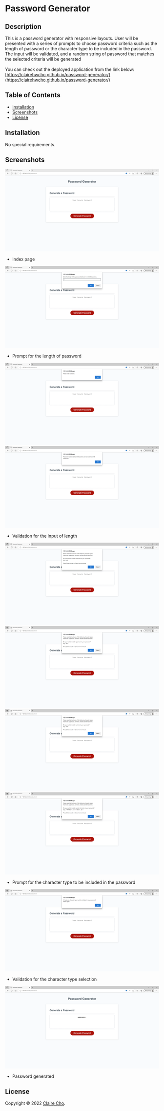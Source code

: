 <!-- omit in toc -->
# Password Generator

<!-- omit in toc -->
## Description

This is a password generator with responsive layouts.
User will be presented with a series of prompts to choose password criteria such as the length of password or the character type to be included in the password. The input will be validated, and a random string of password that matches the selected criteria will be generated
<br>
<br>
You can check out the deployed application from the link below:
<br>
[https://clairehwcho.github.io/password-generator/](https://clairehwcho.github.io/password-generator/)

<!-- omit in toc -->
## Table of Contents
- [Installation](#installation)
- [Screenshots](#screenshots)
- [License](#license)

## Installation

No special requirements.

## Screenshots

![index page screenshot](./assets/images/screenshot_index.png)
- Index page

![prompt for length screenshot](./assets/images/screenshot_length.png)
- Prompt for the length of password

![length validation screenshot](./assets/images/screenshot_lengthValidation_01.png)
![length validation screenshot](./assets/images/screenshot_lengthValidation_02.png)
- Validation for the input of length

![prompt for lowercase screenshot](./assets/images/screenshot_lowercase.png)
![prompt for uppercase screenshot](./assets/images/screenshot_uppercase.png)
![prompt for numeric screenshot](./assets/images/screenshot_numeric.png)
![prompt for special character screenshot](./assets/images/screenshot_specialchar.png)
- Prompt for the character type to be included in the password

![character type validation screenshot](./assets/images/screenshot_chartypeValidation.png)
- Validation for the character type selection

![result screenshot](./assets/images/screenshot_result.png)
- Password generated

## License
Copyright © 2022 [Claire Cho](https://github.com/clairehwcho).